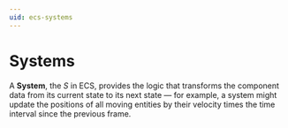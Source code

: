 ```yaml
---
uid: ecs-systems
---
```

# Systems

A **System**, the *S* in ECS,  provides the logic that transforms the component data from its current state  to its next state — for example, a system might update the positions of all moving entities by their velocity times the time interval since the previous frame.
